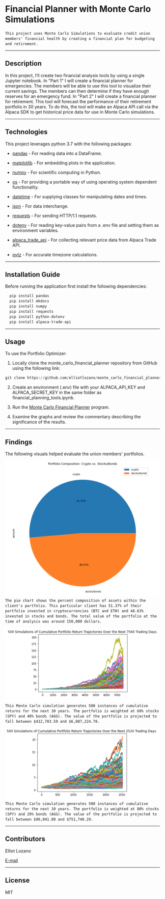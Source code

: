 # Financial Planner with Monte Carlo Simulations

`This project uses Monte Carlo Simulations to evaluate credit union members' financial health by creating a financial plan for budgeting and retirement.`

---

## Description

In this project, I’ll create two financial analysis tools by using a single Jupyter notebook. In "Part 1" I will create a financial planner for emergencies. The members will be able to use this tool to visualize their current savings. The members can then determine if they have enough reserves for an emergency fund. In "Part 2" I will create a financial planner for retirement. This tool will forecast the performance of their retirement portfolio in 30 years. To do this, the tool will make an Alpaca API call via the Alpaca SDK to get historical price data for use in Monte Carlo simulations.

---

## Technologies

This project leverages python 3.7 with the following packages:

* [pandas](https://github.com/pandas-dev/pandas) - For reading data into a DataFrame.

* [matplotlib](https://matplotlib.org/stable/users/index.html) - For embedding plots in the application.

* [numpy](https://github.com/numpy/numpy) - For scientific computing in Python.

* [os](https://docs.python.org/3/library/os.html) - For providing a portable way of using operating system dependent functionality.

* [datetime](https://docs.python.org/3/library/datetime.html) - For supplying classes for manipulating dates and times.

* [json](https://docs.python.org/3/library/json.html) - For data interchange.

* [requests](https://docs.python-requests.org/en/master/index.html) - For sending HTTP/1.1 requests.

* [dotenv](https://pypi.org/project/python-dotenv/) - For reading key-value pairs from a .env file and setting them as environment variables.

* [alpaca_trade_api](https://alpaca.markets/docs/api-documentation/) - For collecting relevant price data from Alpaca Trade API.

* [pytz](https://pypi.org/project/pytz/) - For accurate timezone calculations.

---

## Installation Guide

Before running the application first install the following dependencies:

```python
  pip install pandas
  pip install mkdocs
  pip install numpy
  pip install requests
  pip install python-dotenv
  pip install alpaca-trade-api
```

---

## Usage

To use the Portfolio Optimizer:

1. Locally clone the monte_carlo_financial_planner repository from GitHub using the following link:

```python
git clone https://github.com/elliotlozano/monte_carlo_financial_planner.git
```

2. Create an environment (.env) file with your ALPACA_API_KEY and ALPACA_SECRET_KEY in the same folder as financial_planning_tools.ipynb.

3. Run the [Monte Carlo Financial Planner](financial_planning_tools.ipynb) program.

4. Examine the graphs and review the commentary describing the significance of the results.

---

## Findings

The following visuals helped evaluate the union members' portfolios.

![Portfolio Composition](portfolio_composition.png)
`The pie chart shows the percent composition of assets within the client's portfolio. This particular client has 51.37% of their portfolio invested in cryptocurrencies (BTC and ETH) and 48.63% invested in stocks and bonds. The total value of the portfolio at the time of analysis was around 150,000 dollars.`

![30-Year Monte Carlo Simulation - 60/40](MC_60_40_30years.png)
`This Monte Carlo simulation generates 500 instances of cumulative returns for the next 30 years. The portfolio is weighted at 60% stocks (SPY) and 40% bonds (AGG). The value of the portfolio is projected to fall between $412,703.59 and $6,807,224.78.`

![10-Year Monte Carlo Simulation - 80/20](MC_80_20_10years.png)
`This Monte Carlo simulation generates 500 instances of cumulative returns for the next 10 years. The portfolio is weighted at 80% stocks (SPY) and 20% bonds (AGG). The value of the portfolio is projected to fall between $96,041.00 and $751,740.29.`

---

## Contributors

Elliot Lozano

[E-mail](elliotlozano95@gmail.com)

---

## License

MIT